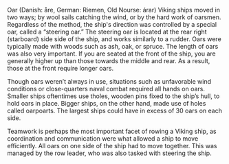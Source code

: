 Oar (Danish: åre, German: Riemen, Old Nourse: árar)
Viking ships moved in two ways; by wool sails catching the wind, or by the hard work of oarsmen. Regardless of the method, the ship's direction was controlled by a special oar, called a “steering oar.” The steering oar is located at the rear right (starboard) side side of the ship, and works similarly to a rudder. Oars were typically made with woods such as ash, oak, or spruce. The length of oars was also very important. If you are seated at the front of the ship, you are generally higher up than those towards the middle and rear. As a result, those at the front require longer oars. 
	
Though oars weren’t always in use, situations such as unfavorable wind conditions or close-quarters naval combat required all hands on oars. Smaller ships oftentimes use tholes, wooden pins fixed to the ship’s hull, to hold oars in place. Bigger ships, on the other hand, made use of holes called oarpoarts. The largest ships could have in excess of 30 oars on each side. 

Teamwork is perhaps the most important facet of rowing a Viking ship, as coordination and communication were what allowed a ship to move efficiently. All oars on one side of the ship had to move together. This was managed by the row leader, who was also tasked with steering the ship.  
